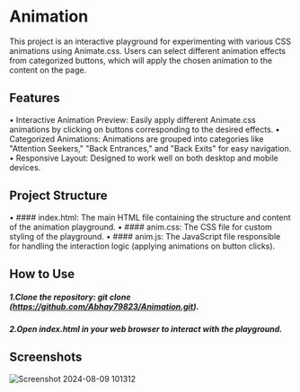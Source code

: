 # Animation
This project is an interactive playground for experimenting with various CSS animations using Animate.css. Users can select different animation effects from categorized buttons, which will apply the chosen animation to the content on the page.

## Features
•	Interactive Animation Preview: Easily apply different Animate.css animations by clicking on buttons corresponding to the desired effects.
•	Categorized Animations: Animations are grouped into categories like "Attention Seekers," "Back Entrances," and "Back Exits" for easy navigation.
•	Responsive Layout: Designed to work well on both desktop and mobile devices.

## Project Structure
•	#### index.html: The main HTML file containing the structure and content of the animation playground.
•	#### anim.css: The CSS file for custom styling of the playground.
•	#### anim.js: The JavaScript file responsible for handling the interaction logic (applying animations on button clicks).

## How to Use
##### 1.Clone the repository: git clone (https://github.com/Abhay79823/Animation.git).
##### 2.Open index.html in your web browser to interact with the playground.

## Screenshots
![Screenshot 2024-08-09 101312](https://github.com/user-attachments/assets/1a9ad2a3-9aac-40ff-b889-6e98c32097c1)


